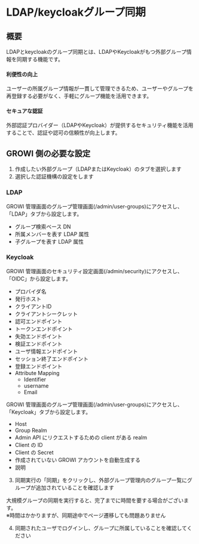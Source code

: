 # LDAP/keycloakグループ同期

## 概要

LDAPとkeycloakのグループ同期とは、LDAPやKeycloakがもつ外部グループ情報を同期する機能です。

#### 利便性の向上

ユーザーの所属グループ情報が一貫して管理できるため、ユーザーやグループを再登録する必要がなく、手軽にグループ機能を活用できます。


#### セキュアな認証

外部認証プロバイダー（LDAPやKeycloak）が提供するセキュリティ機能を活用することで、認証や認可の信頼性が向上します。

## GROWI 側の必要な設定

1. 作成したい外部グループ（LDAPまたはKeycloak）のタブを選択します
2. 選択した認証機構の設定をします

### LDAP

GROWI 管理画面のグループ管理画面(/admin/user-groups)にアクセスし、「LDAP」タブから設定します。

- グループ検索ベース DN
- 所属メンバーを表す LDAP 属性
- 子グループを表す LDAP 属性

### Keycloak

 GROWI 管理画面のセキュリティ設定画面(/admin/security)にアクセスし、「OIDC」から設定します。

- プロバイダ名
- 発行ホスト
- クライアントID
- クライアントシークレット
- 認可エンドポイント
- トークンエンドポイント
- 失効エンドポイント
- 検証エンドポイント
- ユーザ情報エンドポイント
- セッション終了エンドポイント
- 登録エンドポイント
- Attribute Mapping
  - Identifier
  - username
  - Email

GROWI 管理画面のグループ管理画面(/admin/user-groups)にアクセスし、「Keycloak」タブから設定します。

- Host
- Group Realm
- Admin API にリクエストするための client がある realm
- Client の ID
- Client の Secret
- 作成されていない GROWI アカウントを自動生成する
- 説明

3. 同期実行の「同期」をクリックし、外部グループ管理内のグループ一覧にグループが追加されていることを確認します

大規模グループの同期を実行すると、完了までに時間を要する場合がございます。  
※時間はかかりますが、同期途中でページ遷移しても問題ありません

4. 同期されたユーザでログインし、グループに所属していることを確認してください

